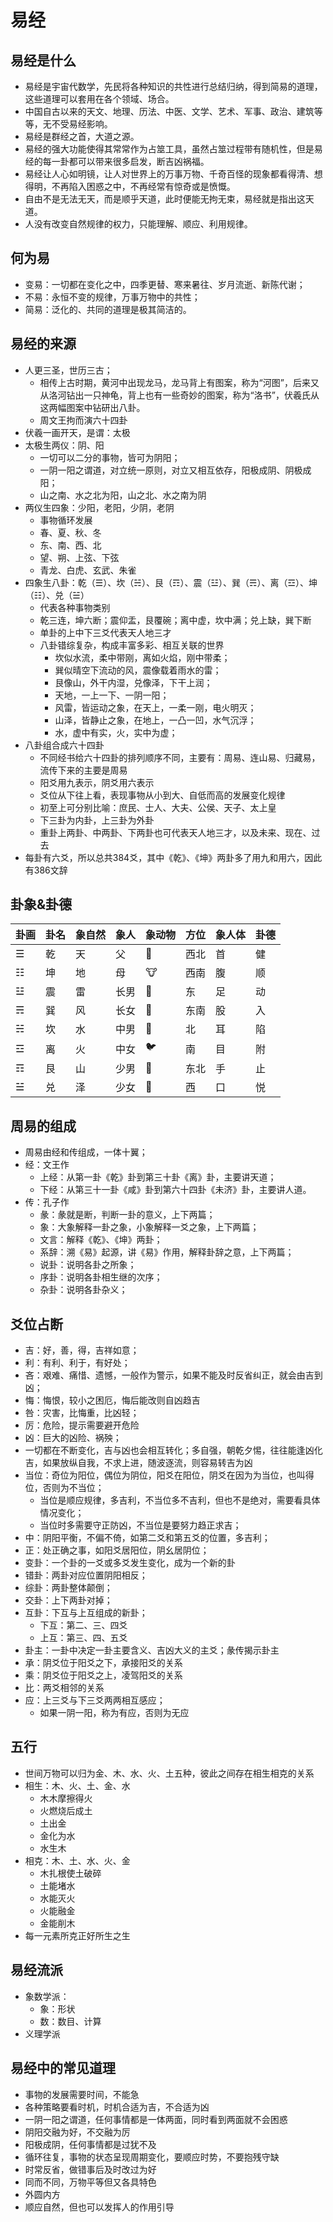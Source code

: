 # 易经

## 易经是什么

* 易经是宇宙代数学，先民将各种知识的共性进行总结归纳，得到简易的道理，这些道理可以套用在各个领域、场合。
* 中国自古以来的天文、地理、历法、中医、文学、艺术、军事、政治、建筑等等，无不受易经影响。
* 易经是群经之首，大道之源。
* 易经的强大功能使得其常常作为占筮工具，虽然占筮过程带有随机性，但是易经的每一卦都可以带来很多启发，断吉凶祸福。
* 易经让人心如明镜，让人对世界上的万事万物、千奇百怪的现象都看得清、想得明，不再陷入困惑之中，不再经常有惊奇或是愤慨。
* 自由不是无法无天，而是顺乎天道，此时便能无拘无束，易经就是指出这天道。
* 人没有改变自然规律的权力，只能理解、顺应、利用规律。

## **何为易**

* 变易：一切都在变化之中，四季更替、寒来暑往、岁月流逝、新陈代谢；
* 不易：永恒不变的规律，万事万物中的共性；
* 简易：泛化的、共同的道理是极其简洁的。

## **易经的来源**

* 人更三圣，世历三古；
  * 相传上古时期，黄河中出现龙马，龙马背上有图案，称为“河图”，后来又从洛河钻出一只神龟，背上也有一些奇妙的图案，称为“洛书”，伏羲氏从这两幅图案中钻研出八卦。
  * 周文王拘而演六十四卦
* 伏羲一画开天，是谓：太极
* 太极生两仪：阴、阳
  * 一切可以二分的事物，皆可为阴阳；
  * 一阴一阳之谓道，对立统一原则，对立又相互依存，阳极成阴、阴极成阳；
  * 山之南、水之北为阳，山之北、水之南为阴
* 两仪生四象：少阳，老阳，少阴，老阴
  * 事物循环发展
  * 春、夏、秋、冬
  * 东、南、西、北
  * 望、朔、上弦、下弦
  * 青龙、白虎、玄武、朱雀
* 四象生八卦：乾（☰）、坎（☵）、艮（☶）、震（☳）、巽（☴）、离（☲）、坤（☷）、兑（☱）
  * 代表各种事物类别
  * 乾三连，坤六断；震仰盂，艮覆碗；离中虚，坎中满；兑上缺，巽下断
  * 单卦的上中下三爻代表天人地三才
  * 八卦错综复杂，构成丰富多彩、相互关联的世界
    * 坎似水流，柔中带刚，离如火焰，刚中带柔；
    * 巽似晴空下流动的风，震像载着雨水的雷；
    * 艮像山，外干内湿，兑像泽，下干上润；
    * 天地，一上一下、一阴一阳；
    * 风雷，皆运动之象，在天上，一柔一刚，电火明灭；
    * 山泽，皆静止之象，在地上，一凸一凹，水气沉浮；
    * 水，虚中有实，火，实中为虚；
* 八卦组合成六十四卦
  * 不同经书给六十四卦的排列顺序不同，主要有：周易、连山易、归藏易，流传下来的主要是周易
  * 阳爻用九表示，阴爻用六表示
  * 爻位从下往上看，表现事物从小到大、自低而高的发展变化规律
  * 初至上可分别比喻：庶民、士人、大夫、公侯、天子、太上皇
  * 下三卦为内卦，上三卦为外卦
  * 重卦上两卦、中两卦、下两卦也可代表天人地三才，以及未来、现在、过去
* 每卦有六爻，所以总共384爻，其中《乾》、《坤》两卦多了用九和用六，因此有386文辞

## **卦象&卦德**

| 卦画 | 卦名 | 象自然 | 象人 | 象动物 | 方位 | 象人体 | 卦德 |
| -- | -- | --- | -- | --- | -- | --- | -- |
| ☰  | 乾  | 天   | 父  | 🐎  | 西北 | 首   | 健  |
| ☷  | 坤  | 地   | 母  | 🐮  | 西南 | 腹   | 顺  |
| ☳  | 震  | 雷   | 长男 | 🐲  | 东  | 足   | 动  |
| ☴  | 巽  | 风   | 长女 | 🐔  | 东南 | 股   | 入  |
| ☵  | 坎  | 水   | 中男 | 🐷  | 北  | 耳   | 陷  |
| ☲  | 离  | 火   | 中女 | 🐦  | 南  | 目   | 附  |
| ☶  | 艮  | 山   | 少男 | 🐶  | 东北 | 手   | 止  |
| ☱  | 兑  | 泽   | 少女 | 🐑  | 西  | 口   | 悦  |

## **周易的组成**

* 周易由经和传组成，一体十翼；
* 经：文王作
  * 上经：从第一卦《乾》卦到第三十卦《离》卦，主要讲天道；
  * 下经：从第三十一卦《咸》卦到第六十四卦《未济》卦，主要讲人道。
* 传：孔子作
  * 彖：彖就是断，判断一卦的意义，上下两篇；
  * 象：大象解释一卦之象，小象解释一爻之象，上下两篇；
  * 文言：解释《乾》、《坤》两卦；
  * 系辞：溯《易》起源，讲《易》作用，解释卦辞之意，上下两篇；
  * 说卦：说明各卦之所象；
  * 序卦：说明各卦相生继的次序；
  * 杂卦：说明各卦杂义；

## **爻位占断**

* 吉：好，善，得，吉祥如意；
* 利：有利、利于，有好处；
* 吝：艰难、痛惜、遗憾，一般作为警示，如果不能及时反省纠正，就会由吉到凶；
* 悔：悔恨，较小之困厄，悔后能改则自凶趋吉
* 咎：灾害，比悔重，比凶轻；
* 厉：危险，提示需要避开危险
* 凶：巨大的凶险、祸殃；
* 一切都在不断变化，吉与凶也会相互转化；多自强，朝乾夕惕，往往能逢凶化吉，如果放纵自我，不求上进，随波逐流，则容易转吉为凶
* 当位：奇位为阳位，偶位为阴位，阳爻在阳位，阴爻在因为为当位，也叫得位，否则为不当位；
  * 当位是顺应规律，多吉利，不当位多不吉利，但也不是绝对，需要看具体情况变化；
  * 当位时多需要守正防凶，不当位是要努力趋正求吉；
* 中：阴阳平衡，不偏不倚，如第二爻和第五爻的位置，多吉利；
* 正：处正确之事，如阳爻居阳位，阴幺居阴位；
* 变卦：一个卦的一爻或多爻发生变化，成为一个新的卦
* 错卦：两卦对应位置阴阳相反；
* 综卦：两卦整体颠倒；
* 交卦：上下两卦对掉；
* 互卦：下互与上互组成的新卦；
  * 下互：第二、三、四爻
  * 上互：第三、四、五爻
* 卦主：一卦中决定一卦主要含义、吉凶大义的主爻；彖传揭示卦主
* 承：阴爻位于阳爻之下，承接阳爻的关系
* 乘：阴爻位于阳爻之上，凌驾阳爻的关系
* 比：两爻相邻的关系
* 应：上三爻与下三爻两两相互感应；
  * 如果一阴一阳，称为有应，否则为无应

## **五行**

* 世间万物可以归为金、木、水、火、土五种，彼此之间存在相生相克的关系
* 相生：木、火、土、金、水
  * 木木摩擦得火
  * 火燃烧后成土
  * 土出金
  * 金化为水
  * 水生木
* 相克：木、土、水、火、金
  * 木扎根使土破碎
  * 土能堵水
  * 水能灭火
  * 火能融金
  * 金能削木
* 每一元素所克正好所生之生

## **易经流派**

* 象数学派：
  * 象：形状
  * 数：数目、计算
* 义理学派

## **易经中的常见道理**

* 事物的发展需要时间，不能急
* 各种策略要看时机，时机合适为吉，不合适为凶
* 一阴一阳之谓道，任何事情都是一体两面，同时看到两面就不会困惑
* 阴阳交融为好，不交融为厉
* 阳极成阴，任何事情都是过犹不及
* 循环往复，事物的状态呈现周期变化，要顺应时势，不要抱残守缺
* 时常反省，做错事后及时改过为好
* 同而不同，万物平等但又各具特色
* 外圆内方
* 顺应自然，但也可以发挥人的作用引导
